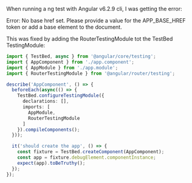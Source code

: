 
When running a ng test with Angular v6.2.9 cli, I was getting the error:

Error: No base href set. Please provide a value for the APP_BASE_HREF token or add a base element to the document.

This was fixed by adding the RouterTestingModule tot the TestBed TestingModule:

```TypeScript
import { TestBed, async } from '@angular/core/testing';
import { AppComponent } from './app.component';
import { AppModule } from './app.module';
import { RouterTestingModule } from '@angular/router/testing';

describe('AppComponent', () => {
  beforeEach(async(() => {
    TestBed.configureTestingModule({
      declarations: [],
      imports: [
        AppModule,
        RouterTestingModule
      ]
    }).compileComponents();
  }));

  it('should create the app', () => {
    const fixture = TestBed.createComponent(AppComponent);
    const app = fixture.debugElement.componentInstance;
    expect(app).toBeTruthy();
  });
});

```

